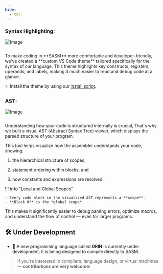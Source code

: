 ```yaml
---
hide:
  - toc
---
```


### **Syntax Highlighting:**

![Image](../assets/vs_theme.png)

```title="INFO"

```

<div class="result" markdown>
To make coding in **SASM** more comfortable and developer-friendly, 
we’ve created a **custom VS Code theme** tailored specifically for 
the syntax of our language. This theme highlights key constructs, 
registers, operands, and labels, making it much easier to 
read and debug code at a glance.

✨ Install the theme by using our [install script](../Getting-Started#HIGHLIGHT-ON-LINUX).

## </div>

### **AST:**

![Image](../assets/AST_Examples/helloWorld.png)

```title="INFO"

```

<div class="result" markdown>
Understanding how your code is structured internally is crucial, 
That's why we built a visual AST (Abstract Syntax Tree) viewer, 
which displays the parsed structure of your program.

This tool helps visualize how the assembler understands your code, showing:

1. the hierarchical structure of scopes,

2. statement ordering within blocks, and

3. how constants and expressions are resolved.

!!! info "Local and Global Scopes"

    - Every code block in the visualized AST represents a **scope**.
    - **Block 0** is the *global scope*.

This makes it significantly easier to debug parsing errors, optimize macros, and understand the flow of control — even for larger programs.

</div>

## 🛠 Under Development

- 🔧 A new programming language called **ORIN** is currently under development. It is being designed to compile directly to SASM.

> If you're interested in compilers, language design, or virtual machines — **contributions are very welcome**!
